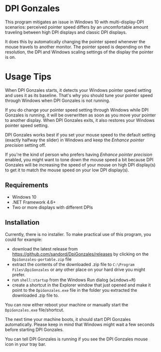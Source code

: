# DPI Gonzales

This program mitigates an issue in Windows 10 with multi-display-DPI scenarios: perceived pointer speed differs by an uncomfortable amount traveling between high DPI displays and classic DPI displays.

It does this by automatically changing the pointer speed whenever the mouse travels to another monitor. The pointer speed is depending on the resolution, the DPI and Windows scaling settings of the display the pointer is on.

# Usage Tips

When DPI Gonzales starts, it detects your Windows pointer speed setting and uses it as its baseline. That's why you should tune your pointer speed through Windows when DPI Gonzales is not running.

If you do change your pointer speed setting through Windows while DPI Gonzales is running, it will be overwritten as soon as you move your pointer to another display. When DPI Gonzales exits, it also restores your Windows pointer speed setting.

DPI Gonzales works best if you set your mouse speed to the default setting (exactly halfway the slider) in Windows and keep the _Enhance pointer precision_ setting off.

If you're the kind of person who prefers having _Enhance pointer precision_ enabled, you might want to tone down the mouse speed a bit because DPI Gonzales will be increasing the speed of your mouse on high DPI display(s) to get it to match the mouse speed on your low DPI display(s).

## Requirements

- Windows 10
- .NET Framework 4.6+
- Two or more displays with different DPIs

## Installation

Currently, there is no installer. To make practical use of this program, you could for example:

  - download the latest release from https://github.com/sandord/DpiGonzales/releases by clicking on the `DpiGonzales-portable.zip` file
  - extract the contents of the downloaded .zip file to `C:\Program Files\DpiGonzales` or any other place on your hard drive you might prefer.
  - run `shell:startup` from the Windows Run dialog (<kbd>windows</kbd>+<kbd>R</kbd>)
  - create a shortcut in the Explorer window that just opened and make it point to the `DpiGonzales.exe` file in the folder you extracted the downloaded .zip file to.

You can now either reboot your machine or manually start the `DpiGonzales.exe` file/shortcut.

The next time your machine boots, it should start DPI Gonzales automatically. Please keep in mind that Windows might wait a few seconds before starting DPI Gonzales.

You can tell DPI Gonzales is running if you see the DPI Gonzales mouse icon in your tray bar.
